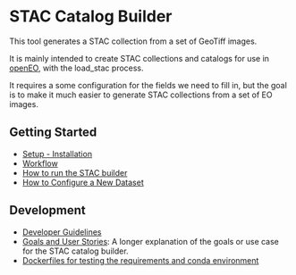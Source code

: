 # STAC Catalog Builder

This tool generates a STAC collection from a set of GeoTiff images.

It is mainly intended to create STAC collections and catalogs for use in [openEO](https://openeo.org/), with the load_stac process.

It requires a some configuration for the fields we need to fill in, but the goal is to make it much easier to generate STAC collections from a set of EO images.

## Getting Started

- [Setup - Installation](installation.md)
- [Workflow](workflow.md)
- [How to run the STAC builder](how-to-run-stacbuilder.md)
- [How to Configure a New Dataset](how-to-configure-new-dataset.md)

## Development

- [Developer Guidelines](developer-guidelines.md)
- [Goals and User Stories](goals-and-user-stories.md): A longer explanation of the goals or use case for the STAC catalog builder.
- [Dockerfiles for testing the requirements and conda environment](../docker/README.md)
